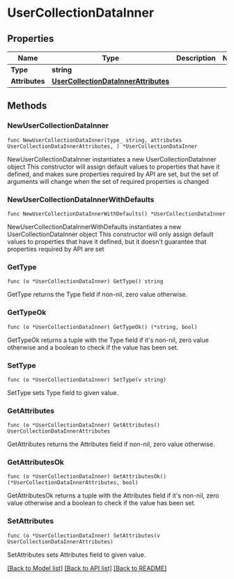 # UserCollectionDataInner

## Properties

Name | Type | Description | Notes
------------ | ------------- | ------------- | -------------
**Type** | **string** |  | 
**Attributes** | [**UserCollectionDataInnerAttributes**](UserCollectionDataInnerAttributes.md) |  | 

## Methods

### NewUserCollectionDataInner

`func NewUserCollectionDataInner(type_ string, attributes UserCollectionDataInnerAttributes, ) *UserCollectionDataInner`

NewUserCollectionDataInner instantiates a new UserCollectionDataInner object
This constructor will assign default values to properties that have it defined,
and makes sure properties required by API are set, but the set of arguments
will change when the set of required properties is changed

### NewUserCollectionDataInnerWithDefaults

`func NewUserCollectionDataInnerWithDefaults() *UserCollectionDataInner`

NewUserCollectionDataInnerWithDefaults instantiates a new UserCollectionDataInner object
This constructor will only assign default values to properties that have it defined,
but it doesn't guarantee that properties required by API are set

### GetType

`func (o *UserCollectionDataInner) GetType() string`

GetType returns the Type field if non-nil, zero value otherwise.

### GetTypeOk

`func (o *UserCollectionDataInner) GetTypeOk() (*string, bool)`

GetTypeOk returns a tuple with the Type field if it's non-nil, zero value otherwise
and a boolean to check if the value has been set.

### SetType

`func (o *UserCollectionDataInner) SetType(v string)`

SetType sets Type field to given value.


### GetAttributes

`func (o *UserCollectionDataInner) GetAttributes() UserCollectionDataInnerAttributes`

GetAttributes returns the Attributes field if non-nil, zero value otherwise.

### GetAttributesOk

`func (o *UserCollectionDataInner) GetAttributesOk() (*UserCollectionDataInnerAttributes, bool)`

GetAttributesOk returns a tuple with the Attributes field if it's non-nil, zero value otherwise
and a boolean to check if the value has been set.

### SetAttributes

`func (o *UserCollectionDataInner) SetAttributes(v UserCollectionDataInnerAttributes)`

SetAttributes sets Attributes field to given value.



[[Back to Model list]](../README.md#documentation-for-models) [[Back to API list]](../README.md#documentation-for-api-endpoints) [[Back to README]](../README.md)


